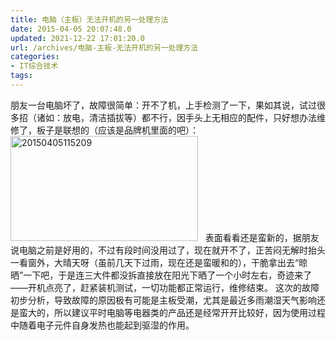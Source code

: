 ```yaml
---
title: 电脑（主板）无法开机的另一处理方法
date: 2015-04-05 20:07:48.0
updated: 2021-12-22 17:01:20.0
url: /archives/电脑-主板-无法开机的另一处理方法
categories: 
- IT综合技术
tags: 
---
```


朋友一台电脑坏了，故障很简单：开不了机，上手检测了一下，果如其说，试过很多招（诸如：放电，清洁插拔等）都不行，因手头上无相应的配件，只好想办法维修了，板子是联想的（应该是品牌机里面的吧）：
<a href="http://uu126.cn/wp-content/uploads/2015/04/20150405115209.jpg"><img class="aligncenter wp-image-1673 size-medium" src="http://uu126.cn/wp-content/uploads/2015/04/20150405115209-300x168.jpg" alt="20150405115209" width="300" height="168" /></a>
&nbsp;
表面看看还是蛮新的，据朋友说电脑之前是好用的，不过有段时间没用过了，现在就开不了，正苦闷无解时抬头一看窗外，大晴天呀（虽前几天下过雨，现在还是蛮暖和的），干脆拿出去“晾晒”一下吧，于是连三大件都没拆直接放在阳光下晒了一个小时左右，奇迹来了——开机点亮了，赶紧装机测试，一切功能都正常运行，维修结束。
这次的故障初步分析，导致故障的原因极有可能是主板受潮，尤其是最近多雨潮湿天气影响还是蛮大的，所以建议平时电脑等电器类的产品还是经常开开比较好，因为使用过程中随着电子元件自身发热也能起到驱湿的作用。